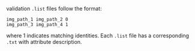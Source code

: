 validation `.list` files follow the format:
```
img_path_1 img_path_2 0
img_path_3 img_path_4 1
```
where 1 indicates matching identities. Each `.list` file has a corresponding `.txt` with attribute description.
